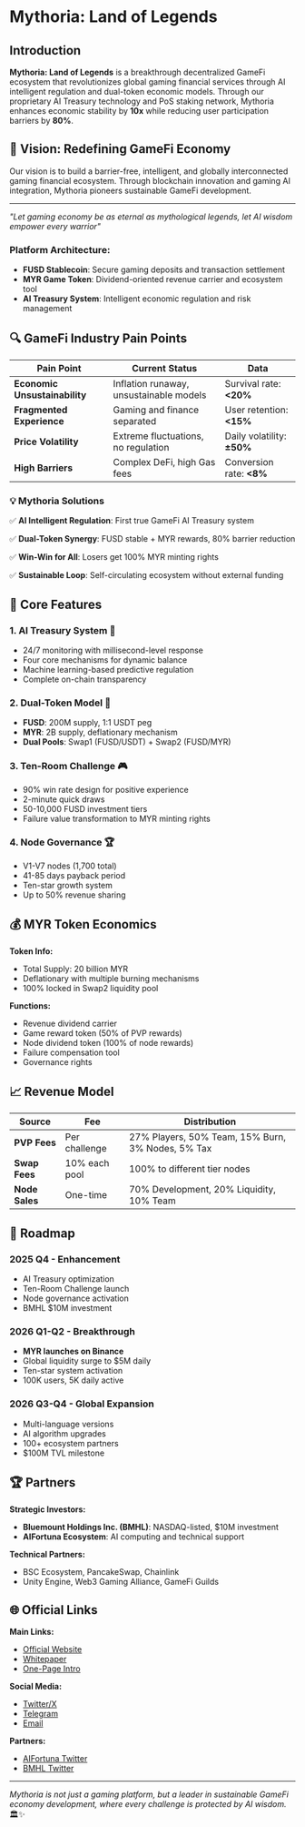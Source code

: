 # Mythoria: Land of Legends

## Introduction

**Mythoria: Land of Legends** is a breakthrough decentralized GameFi ecosystem that revolutionizes global gaming financial services through AI intelligent regulation and dual-token economic models. Through our proprietary AI Treasury technology and PoS staking network, Mythoria enhances economic stability by **10x** while reducing user participation barriers by **80%**.

## 🚀 **Vision: Redefining GameFi Economy**

Our vision is to build a barrier-free, intelligent, and globally interconnected gaming financial ecosystem. Through blockchain innovation and gaming AI integration, Mythoria pioneers sustainable GameFi development.

***

_"Let gaming economy be as eternal as mythological legends, let AI wisdom empower every warrior"_

### Platform Architecture:

* **FUSD Stablecoin**: Secure gaming deposits and transaction settlement
* **MYR Game Token**: Dividend-oriented revenue carrier and ecosystem tool
* **AI Treasury System**: Intelligent economic regulation and risk management

## 🔍 **GameFi Industry Pain Points**

| **Pain Point**                | **Current Status**                      | **Data**                   |
| ----------------------------- | --------------------------------------- | -------------------------- |
| **Economic Unsustainability** | Inflation runaway, unsustainable models | Survival rate: **<20%**    |
| **Fragmented Experience**     | Gaming and finance separated            | User retention: **<15%**   |
| **Price Volatility**          | Extreme fluctuations, no regulation     | Daily volatility: **±50%** |
| **High Barriers**             | Complex DeFi, high Gas fees             | Conversion rate: **<8%**   |

### 💡 **Mythoria Solutions**

✅ **AI Intelligent Regulation**: First true GameFi AI Treasury system

&#x20;✅ **Dual-Token Synergy**: FUSD stable + MYR rewards, 80% barrier reduction

&#x20;✅ **Win-Win for All**: Losers get 100% MYR minting rights

&#x20;✅ **Sustainable Loop**: Self-circulating ecosystem without external funding

## 🌟 **Core Features**

### **1. AI Treasury System** 🧠

* 24/7 monitoring with millisecond-level response
* Four core mechanisms for dynamic balance
* Machine learning-based predictive regulation
* Complete on-chain transparency

### **2. Dual-Token Model** 💎

* **FUSD**: 200M supply, 1:1 USDT peg
* **MYR**: 2B supply, deflationary mechanism
* **Dual Pools**: Swap1 (FUSD/USDT) + Swap2 (FUSD/MYR)

### **3. Ten-Room Challenge** 🎮

* 90% win rate design for positive experience
* 2-minute quick draws
* 50-10,000 FUSD investment tiers
* Failure value transformation to MYR minting rights

### **4. Node Governance** 🏆

* V1-V7 nodes (1,700 total)
* 41-85 days payback period
* Ten-star growth system
* Up to 50% revenue sharing

## 💰 **MYR Token Economics**

**Token Info:**

* Total Supply: 20 billion MYR
* Deflationary with multiple burning mechanisms
* 100% locked in Swap2 liquidity pool

**Functions:**

* Revenue dividend carrier
* Game reward token (50% of PVP rewards)
* Node dividend token (100% of node rewards)
* Failure compensation tool
* Governance rights

## 📈 **Revenue Model**

| **Source**     | **Fee**       | **Distribution**                                  |
| -------------- | ------------- | ------------------------------------------------- |
| **PVP Fees**   | Per challenge | 27% Players, 50% Team, 15% Burn, 3% Nodes, 5% Tax |
| **Swap Fees**  | 10% each pool | 100% to different tier nodes                      |
| **Node Sales** | One-time      | 70% Development, 20% Liquidity, 10% Team          |

## 🔎 **Roadmap**

### **2025 Q4 - Enhancement**

* AI Treasury optimization
* Ten-Room Challenge launch
* Node governance activation
* BMHL $10M investment

### **2026 Q1-Q2 - Breakthrough**

* **MYR launches on Binance**
* Global liquidity surge to $5M daily
* Ten-star system activation
* 100K users, 5K daily active

### **2026 Q3-Q4 - Global Expansion**

* Multi-language versions
* AI algorithm upgrades
* 100+ ecosystem partners
* $100M TVL milestone

## 🏆 **Partners**

**Strategic Investors:**

* **Bluemount Holdings Inc. (BMHL)**: NASDAQ-listed, $10M investment
* **AIFortuna Ecosystem**: AI computing and technical support

**Technical Partners:**

* BSC Ecosystem, PancakeSwap, Chainlink
* Unity Engine, Web3 Gaming Alliance, GameFi Guilds

## 🌐 **Official Links**

**Main Links:**

* [Official Website](https://mythoria.xyz)
* [Whitepaper](https://mythoria-2.gitbook.io/mythoria-docs)
* [One-Page Intro](https://mythoria-2.gitbook.io/mythoria-docs/yu-que/mythoriayuque-fan-ti-wen-dang)

**Social Media:**

* [Twitter/X](https://x.com/MythoriaMYR)
* [Telegram](https://t.me/MythoriaMYR)
* [Email](mailto:contact@mythoria.xyz)

**Partners:**

* [AIFortuna Twitter](https://x.com/aiFtnProtocol)
* [BMHL Twitter](https://x.com/BMHL_foundation)

***

_Mythoria is not just a gaming platform, but a leader in sustainable GameFi economy development, where every challenge is protected by AI wisdom._ 🏛️✨
